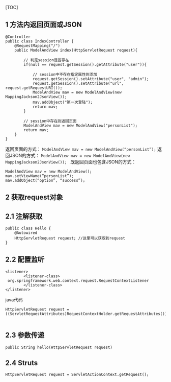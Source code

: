 [TOC]

## 1 方法内返回页面或JSON
```
@Controller
public class IndexController {
    @RequestMapping("/")
    public ModelAndView index(HttpServletRequest request){
    
        // 判定session是否存在
        if(null == request.getSession().getAttribute("user")){

            // session中不存在指定属性则添加
            request.getSession().setAttribute("user", "admin");
            request.getSession().setAttribute("url", request.getRequestURI());
            ModelAndView mav = new ModelAndView(new MappingJackson2JsonView());
            mav.addObject("第一次登陆");
            return mav;
        }

        // session中存在则返回页面
        ModelAndView mav = new ModelAndView("personList");
        return mav;
    }
}
```
返回页面的方式： 
`ModelAndView mav = new ModelAndView(“personList”);` 
返回JSON的方式： 
`ModelAndView mav = new ModelAndView(new MappingJackson2JsonView()); `
既返回页面也包含JSON的方式： 
```
ModelAndView mav = new ModelAndView(); 
mav.setViewName(“personList”); 
mav.addObject(“option”, “success”);
```
## 2 获取request对象
## 2.1 注解获取
```
public class Hello {
    @Autowired  
    HttpServletRequest request; //这里可以获取到request
}
```

## 2.2 配置监听
```
<listener>  
        <listener-class>  org.springframework.web.context.request.RequestContextListener  
        </listener-class>  
</listener>  
```
java代码
```
HttpServletRequest request = ((ServletRequestAttributes)RequestContextHolder.getRequestAttributes()).getRequest();  
```
## 2.3 参数传递
```
public String hello(HttpServletRequest request)
```
## 2.4 Struts
```
HttpServletRequest request = ServletActionContext.getRequest(); 
```